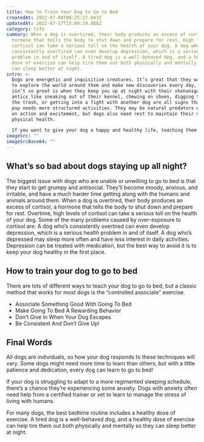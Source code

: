 ```yaml
---
title: How to Train Your Dog to Go to Bed
createdAt: 2022-07-08T06:25:27.043Z
updatedAt: 2022-07-17T15:00:29.888Z
category: life
summary: When a dog is overtired, their body produces an excess of cortisol, a
  hormone that tells the body to shut down and prepare for rest. High levels of
  cortisol can take a serious toll on the health of your dog. A dog who’s
  consistently overtired can even develop depression, which is a serious health
  problem in and of itself. A tired dog is a well-behaved dog, and a healthy
  dose of exercise can help tire them out both physically and mentally so they
  can sleep better at night.
intro: >-
  Dogs are energetic and inquisitive creatures. It’s great that they want
  to explore the world around them and make new discoveries every day, but what
  isn’t so great is when they keep you up at night with their shenanigans. Doggy
  antics like sneaking out of their kennel, chewing on shoes, digging through
  the trash, or getting into a fight with another dog are all signs that your
  pup needs more structured activities. They may be natural predators who thrive
  on action and excitement, but dogs also need rest to maintain their mental and
  physical health. 

  If you want to give your dog a happy and healthy life, teaching them to go to bed is an excellent first step. All dogs have instincts which tell them when it’s time to rest and regenerate energy for another day out in the wild. But domesticated dogs have lost some of these instincts as a result of living in human company. Fortunately, training your dog to go to bed is fairly easy with some dedication from you!
imageSrc: ""
imageSrcBase64: ""
---
```


## What’s so bad about dogs staying up all night?

The biggest issue with dogs who are unable or unwilling to go to bed is that they start to get grumpy and antisocial. They’ll become moody, anxious, and irritable, and have a much harder time getting along with the humans and animals around them.
When a dog is overtired, their body produces an excess of cortisol, a hormone that tells the body to shut down and prepare for rest. Overtime, high levels of cortisol can take a serious toll on the health of your dog. Some of the many problems caused by over-exposure to cortisol are:
A dog who’s consistently overtired can even develop depression, which is a serious health problem in and of itself. A dog who’s depressed may sleep more often and have less interest in daily activities. Depression can be treated with medication, but the best way to avoid it is to keep your dog healthy in the first place.

## How to train your dog to go to bed

There are lots of different ways to teach your dog to go to bed, but a classic method that works for most dogs is the “controlled associate” exercise.

- Associate Something Good With Going To Bed
- Make Going To Bed A Rewarding Behavior
- Don’t Give In When Your Dog Escapes
- Be Consistent And Don’t Give Up!

## Final Words

All dogs are individuals, so how your dog responds to these techniques will vary. Some dogs might need more time to learn than others, but with a little patience and dedication, every dog can learn to go to bed!

If your dog is struggling to adapt to a more regimented sleeping schedule, there’s a chance they’re experiencing some anxiety. Dogs with anxiety often need help from a certified trainer or vet to learn to manage the stress of living with humans.

For many dogs, the best bedtime routine includes a healthy dose of exercise. A tired dog is a well-behaved dog, and a healthy dose of exercise can help tire them out both physically and mentally so they can sleep better at night.
